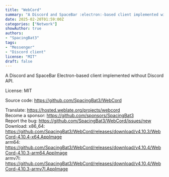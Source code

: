 ```yaml
---
title: "WebCord"
summary: "A Discord and SpaceBar :electron:-based client implemented without Discord API."
date: 2025-02-20T01:59:00Z
categories: ["Network"]
showAuthor: true
authors:
- "SpacingBat3"
tags: 
- "Messenger"
- "Discord client"
license: "MIT"
draft: false
---
```


A Discord and SpaceBar Electron-based client implemented without Discord API.

License: MIT

Source code: <https://github.com/SpacingBat3/WebCord>

Translate: <https://hosted.weblate.org/projects/webcord>  
Become a sponsor: <https://github.com/sponsors/SpacingBat3>  
Report the bug: <https://github.com/SpacingBat3/WebCord/issues/new>  
Download: x86_64: <https://github.com/SpacingBat3/WebCord/releases/download/v4.10.3/WebCord-4.10.4-x64.AppImage>  
          arm64: <https://github.com/SpacingBat3/WebCord/releases/download/v4.10.4/WebCord-4.10.3-arm64.AppImage>  
          armv7l: <https://github.com/SpacingBat3/WebCord/releases/download/v4.10.4/WebCord-4.10.3-armv7l.AppImage>  
